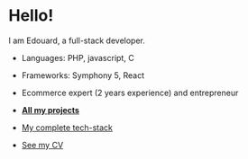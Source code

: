 # Hello!

I am Edouard, a full-stack developer.
- Languages: PHP, javascript, C
- Frameworks: Symphony 5, React
- Ecommerce expert (2 years experience) and entrepreneur

- [**All my projects**](www.edouardproust.dev/portfolio)
- [My complete tech-stack](https://github.com/edouardproust/edouardproust/blob/main/CV_web-developer_2022-05-29-min.pdf)
- [See my CV](https://github.com/edouardproust/edouardproust/blob/main/CV_web-developer_2022-05-29-min.pdf)
